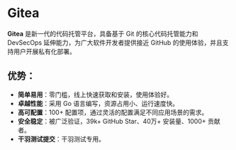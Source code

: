 # Gitea

**Gitea** 是新一代的代码托管平台，具备基于 Git 的核心代码托管能力和 DevSecOps 延伸能力，为广大软件开发者提供接近 GitHub 的使用体验，并且支持用户开展私有化部署。

## 优势：

- **简单易用**：零门槛，线上快速获取和安装，使用体验好。
- **卓越性能**：采用 Go 语言编写，资源占用小、运行速度快。
- **高可配置**：100+ 配置项，通过灵活的配置满足不同应用场景的需求。
- **安全稳定**：被⼴泛验证，39k+ GitHub Star、40万+ 安装量、1000+ 贡献者。
- **干羽测试提交**：干羽测试专用。